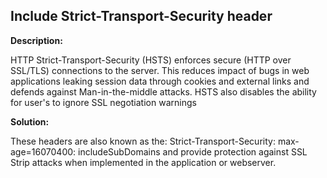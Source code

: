 
Include Strict-Transport-Security header
-------


**Description:**

HTTP Strict-Transport-Security (HSTS) enforces secure (HTTP over SSL/TLS) connections to the server. 
This reduces impact of bugs in web applications leaking session data through cookies and external links and 
defends against Man-in-the-middle attacks. HSTS also disables the ability for user's to ignore SSL negotiation warnings


**Solution:**

These headers are also known as the: Strict-Transport-Security: max-age=16070400: includeSubDomains and provide protection against SSL Strip attacks when implemented in the application or webserver. 	